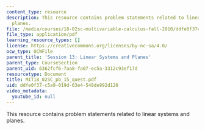 ```yaml
---
content_type: resource
description: This resource contains problem statements related to linear systems and
  planes.
file: /media/courses/18-02sc-multivariable-calculus-fall-2010/ddfe0f37c5a9019d63e4548de992d120_MIT18_02SC_pb_15_quest.pdf
file_type: application/pdf
learning_resource_types: []
license: https://creativecommons.org/licenses/by-nc-sa/4.0/
ocw_type: OCWFile
parent_title: 'Session 13: Linear Systems and Planes'
parent_type: CourseSection
parent_uid: 6362fcf6-7aa8-fa07-ec5a-3312c93ef17d
resourcetype: Document
title: MIT18_02SC_pb_15_quest.pdf
uid: ddfe0f37-c5a9-019d-63e4-548de992d120
video_metadata:
  youtube_id: null
---
```

This resource contains problem statements related to linear systems and planes.